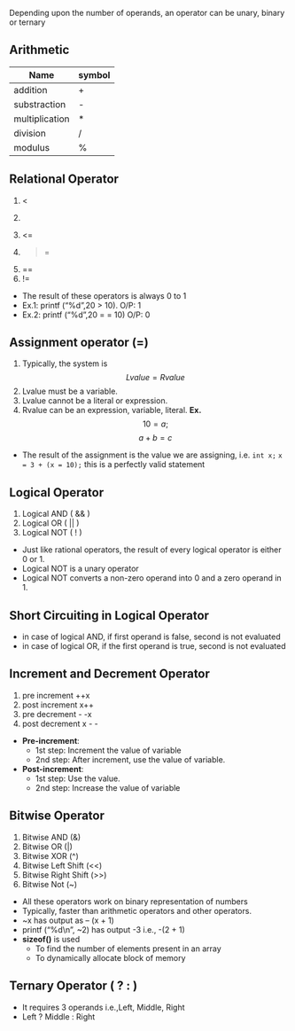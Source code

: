 Depending upon the number of operands, an operator can be unary, binary or ternary
## Arithmetic

| Name           | symbol |
| -------------- | ------ |
| addition       | +      |
| substraction   | -      |
| multiplication | *      |
| division       | /      |
| modulus        | %      |
## Relational Operator
1. <
2. >
3. <=
4. >=
5. ==
6. !=
- The result of these operators is always 0 to 1
- Ex.1: printf (“%d”,20 > 10).       O/P: 1
- Ex.2: printf (“%d”,20 = = 10)    O/P: 0
## Assignment operator (=)
1. Typically, the system is $$Lvalue = Rvalue$$
2. Lvalue must be a variable.
3. Lvalue cannot be a literal or expression.
4. Rvalue can be an expression, variable, literal.
**Ex.** $$10=a;$$
$$a+b=c$$
- The result of the assignment is the value we are assigning, i.e. 
	```int x;``` 
	```x = 3 + (x = 10);```
	this is a perfectly valid statement
## Logical Operator
1. Logical AND ( && )
2. Logical OR ( || )
3. Logical NOT ( ! )
- Just like rational operators, the result of every logical operator is either 0 or 1.
- Logical NOT is a unary operator
- Logical NOT converts a non-zero operand into 0 and a zero operand in 1.
## Short Circuiting in Logical Operator
- in case of logical AND, if first operand is false, second is not evaluated
- in case of logical OR, if the first operand is true, second is not evaluated
## Increment and Decrement Operator
1. pre increment ++x 
2. post increment x++
3. pre decrement - -x
4. post decrement x - -
- **Pre-increment**: 
	- 1st step: Increment the value of variable
	- 2nd step: After increment, use the value of variable.
- **Post-increment**:
	- 1st step: Use the value.
	- 2nd step: Increase the value of variable
## Bitwise Operator
1. Bitwise AND (&)
2. Bitwise OR (|)
3. Bitwise XOR (^)
4. Bitwise Left Shift (<<)
5. Bitwise Right Shift (>>)
6. Bitwise Not (~)
- All these operators work on binary representation of numbers
- Typically, faster than arithmetic operators and other operators.
- ~x has output as – (x + 1)
- printf (“%d\n”, ~2) has output -3 i.e., -(2 + 1)
- **sizeof()** is used 
	- To find the number of elements present in an array
	- To dynamically allocate block of memory
## Ternary Operator ( ? : )
- It requires 3 operands i.e.,Left, Middle, Right
- Left ? Middle : Right